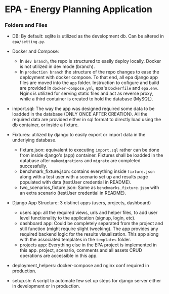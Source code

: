 # EPA - Energy Planning Application
### Folders and Files

- DB: By default: sqlite is utilized as the development db. Can be altered in `epa/setting.py`.
- Docker and Compose: 
    - In `dev branch`, the repo is structured to easily deploy locally. Docker is not utilized in dev mode (branch).
    - In `production branch` the structure of the repo changes to ease the deployment with docker compose. To that end, all epa django app files are moved into the `app` folder. Instruction to cofigure and build are provided in `docker-compose.yml`, epa's `Dockerfile` and `epa.env`. Nginx is utilized for serving static files and act as reverse proxy, while a third container is created to hold the database (MySQL).

- import.sql: The way the app was designed required some data to be loadded in the database (ONLY ONCE AFTER CREATION). All the required data are provided either in sql format to directly load using the db container, or inside a fixture.

- Fixtures: utilized by django to easily export or import data in the underlying database.
    - fixture.json: equivalent to executing `import.sql` rather can be done from inside django's (app) container. Fixtures shall be loadded in the database after `makemigrations` and `migrate` are completed successfully.
    - benchmark_fixture.json: contains everything inside `fixture.json` along with a test user with a scenario set up and results page populated with data (testUser credential in README).
    - two_scenarios_fixture.json: Same as `benchmarks_fixture.json` with an extra scenario (testUser credential in README).

- Django App Structure: 3 distinct apps (users, projects, dashboard)
    - users app: all the required views, urls and helper files, to add user level functionality to the application (signup, login, etc).
    - dashboard app: Could be completely separated from the project and still function (might require slight tweeking). The app provides any required backend logic for the results visualization. This app along with the associated templates in the `templates` folder.
    - projects app: Everything else in the EPA project is implemented in this app. project, scenario, comments and all assets CRUD operations are accessible in this app.

- deployment_helpers: docker-compose and nginx conf required in production.

- setup.sh: A script to automate few set up steps for django server either in development or in production.
